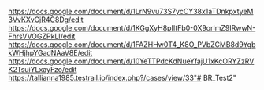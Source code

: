 https://docs.google.com/document/d/1LrN9vu73S7ycCY38x1aTDnkpxtyeM3VvKXvCjR4C8Dg/edit
https://docs.google.com/document/d/1KGgXyH8pIItFb0-0X9orlmZ9IRwwN-FhrsVVOGZPkLI/edit
https://docs.google.com/document/d/1FAZHHw0T4_K8O_PVbZCMB8d9YgbkWHjhpYGadNAaV8E/edit
https://docs.google.com/document/d/10YeTTPdcKdNueYfajU1xKcORYZzRVK2TsuiYLxayFzo/edit
https://tallianna1985.testrail.io/index.php?/cases/view/33"# BR_Test2" 

